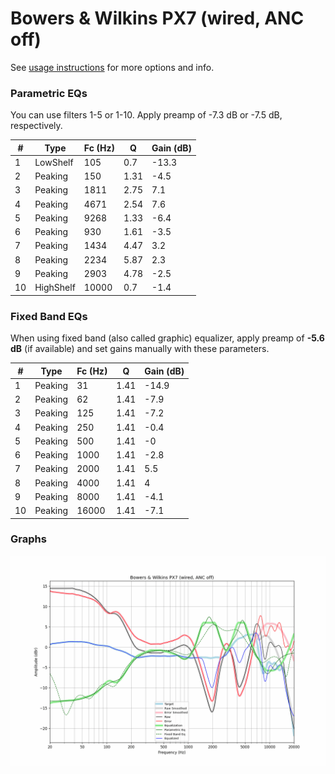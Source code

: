 # Bowers & Wilkins PX7 (wired, ANC off)
See [usage instructions](https://github.com/jaakkopasanen/AutoEq#usage) for more options and info.

### Parametric EQs
You can use filters 1-5 or 1-10. Apply preamp of -7.3 dB or -7.5 dB, respectively.

|   # | Type      |   Fc (Hz) |    Q |   Gain (dB) |
|-----|-----------|-----------|------|-------------|
|   1 | LowShelf  |       105 | 0.7  |       -13.3 |
|   2 | Peaking   |       150 | 1.31 |        -4.5 |
|   3 | Peaking   |      1811 | 2.75 |         7.1 |
|   4 | Peaking   |      4671 | 2.54 |         7.6 |
|   5 | Peaking   |      9268 | 1.33 |        -6.4 |
|   6 | Peaking   |       930 | 1.61 |        -3.5 |
|   7 | Peaking   |      1434 | 4.47 |         3.2 |
|   8 | Peaking   |      2234 | 5.87 |         2.3 |
|   9 | Peaking   |      2903 | 4.78 |        -2.5 |
|  10 | HighShelf |     10000 | 0.7  |        -1.4 |

### Fixed Band EQs
When using fixed band (also called graphic) equalizer, apply preamp of **-5.6 dB** (if available) and set gains manually with these parameters.

|   # | Type    |   Fc (Hz) |    Q |   Gain (dB) |
|-----|---------|-----------|------|-------------|
|   1 | Peaking |        31 | 1.41 |       -14.9 |
|   2 | Peaking |        62 | 1.41 |        -7.9 |
|   3 | Peaking |       125 | 1.41 |        -7.2 |
|   4 | Peaking |       250 | 1.41 |        -0.4 |
|   5 | Peaking |       500 | 1.41 |        -0   |
|   6 | Peaking |      1000 | 1.41 |        -2.8 |
|   7 | Peaking |      2000 | 1.41 |         5.5 |
|   8 | Peaking |      4000 | 1.41 |         4   |
|   9 | Peaking |      8000 | 1.41 |        -4.1 |
|  10 | Peaking |     16000 | 1.41 |        -7.1 |

### Graphs
![](./Bowers%20&%20Wilkins%20PX7%20(wired,%20ANC%20off).png)
